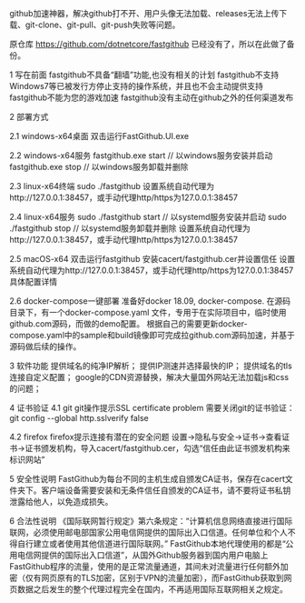 github加速神器，解决github打不开、用户头像无法加载、releases无法上传下载、git-clone、git-pull、git-push失败等问题。

原仓库 https://github.com/dotnetcore/fastgithub 已经没有了，所以在此做了备份。

1 写在前面
fastgithub不具备“翻墙”功能,也没有相关的计划
fastgithub不支持Windows7等已被发行方停止支持的操作系统，并且也不会主动提供支持
fastgithub不能为您的游戏加速
fastgithub没有主动在github之外的任何渠道发布

2 部署方式

2.1 windows-x64桌面
双击运行FastGithub.UI.exe

2.2 windows-x64服务
fastgithub.exe start // 以windows服务安装并启动
fastgithub.exe stop // 以windows服务卸载并删除

2.3 linux-x64终端
sudo ./fastgithub
设置系统自动代理为http://127.0.0.1:38457，或手动代理http/https为127.0.0.1:38457

2.4 linux-x64服务
sudo ./fastgithub start // 以systemd服务安装并启动
sudo ./fastgithub stop // 以systemd服务卸载并删除
设置系统自动代理为http://127.0.0.1:38457，或手动代理http/https为127.0.0.1:38457

2.5 macOS-x64
双击运行fastgithub
安装cacert/fastgithub.cer并设置信任
设置系统自动代理为http://127.0.0.1:38457，或手动代理http/https为127.0.0.1:38457
具体配置详情

2.6 docker-compose一键部署
准备好docker 18.09, docker-compose.
在源码目录下，有一个docker-compose.yaml 文件，专用于在实际项目中，临时使用github.com源码，而做的demo配置。
根据自己的需要更新docker-compose.yaml中的sample和build镜像即可完成拉github.com源码加速，并基于源码做后续的操作。

3 软件功能
提供域名的纯净IP解析；
提供IP测速并选择最快的IP；
提供域名的tls连接自定义配置；
google的CDN资源替换，解决大量国外网站无法加载js和css的问题；

4 证书验证
4.1 git
git操作提示SSL certificate problem
需要关闭git的证书验证：git config --global http.sslverify false

4.2 firefox
firefox提示连接有潜在的安全问题
设置->隐私与安全->证书->查看证书->证书颁发机构，导入cacert/fastgithub.cer，勾选“信任由此证书颁发机构来标识网站”

5 安全性说明
FastGithub为每台不同的主机生成自颁发CA证书，保存在cacert文件夹下。客户端设备需要安装和无条件信任自颁发的CA证书，请不要将证书私钥泄露给他人，以免造成损失。

6 合法性说明
《国际联网暂行规定》第六条规定：“计算机信息网络直接进行国际联网，必须使用邮电部国家公用电信网提供的国际出入口信道。任何单位和个人不得自行建立或者使用其他信道进行国际联网。” FastGithub本地代理使用的都是“公用电信网提供的国际出入口信道”，从国外Github服务器到国内用户电脑上FastGithub程序的流量，使用的是正常流量通道，其间未对流量进行任何额外加密（仅有网页原有的TLS加密，区别于VPN的流量加密），而FastGithub获取到网页数据之后发生的整个代理过程完全在国内，不再适用国际互联网相关之规定。
